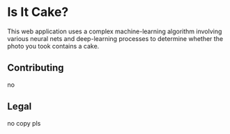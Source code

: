 # Is It Cake?

This web application uses a complex machine-learning algorithm involving various neural nets and deep-learning processes to determine whether the photo you took contains a cake.

## Contributing

no

## Legal

no copy pls